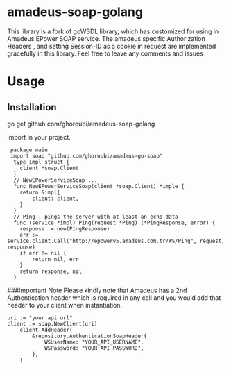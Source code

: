 # amadeus-soap-golang
This library is a fork of goWSDL library, which has customized for using in Amadeus EPower SOAP service.
The amadeus specific Authorization Headers , and setting Session-ID as a cookie in request are implemented gracefully in this library.
Feel free to leave any comments and issues
# Usage
## Installation
go get github.com/ghoroubi/amadeus-soap-golang

import in your project.


```
 package main 
 import soap "github.com/ghoroubi/amadeus-go-soap"
  type impl struct {
  	client *soap.Client
  }
  // NewEPowerServiceSoap ...
  func NewEPowerServiceSoap(client *soap.Client) *imple {
  	return &impl{
  		client: client,
  	}
  }  
  // Ping , pings the server with at least an echo data
  func (service *impl) Ping(request *Ping) (*PingResponse, error) {
  	response := new(PingResponse)
  	err := service.client.Call("http://epowerv5.amadeus.com.tr/WS/Ping", request, response)
  	if err != nil {
  		return nil, err
  	}
  	return response, nil
  }
```
###Important Note
Please kindly note that Amadeus has a 2nd Authentication header which is required in any call and you would add that header to your client when instantiation.
```
uri := "your api url"	
client := soap.NewClient(uri)
	client.AddHeader(
		&repository.AuthenticationSoapHeader{
			WSUserName: "YOUR_API_USERNAME",
			WSPassword: "YOUR_API_PASSWORD",
		},
	)
```
